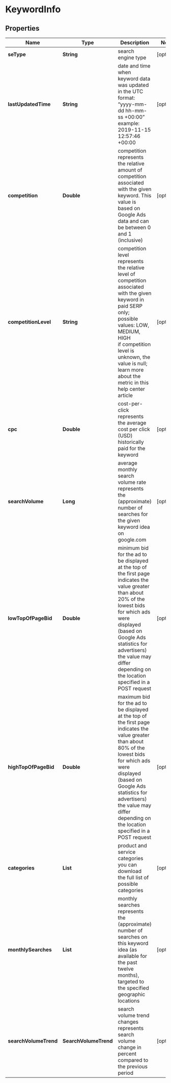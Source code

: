 # KeywordInfo


## Properties

| Name | Type | Description | Notes |
|------------ | ------------- | ------------- | -------------|
**seType** | **String** | search engine type |[optional]|
**lastUpdatedTime** | **String** | date and time when keyword data was updated<br>in the UTC format: “yyyy-mm-dd hh-mm-ss +00:00”<br>example:<br>2019-11-15 12:57:46 +00:00 |[optional]|
**competition** | **Double** | competition<br>represents the relative amount of competition associated with the given keyword. This value is based on Google Ads data and can be between 0 and 1 (inclusive) |[optional]|
**competitionLevel** | **String** | competition level<br>represents the relative level of competition associated with the given keyword in paid SERP only;<br>possible values: LOW, MEDIUM, HIGH<br>if competition level is unknown, the value is null;<br>learn more about the metric in this help center article |[optional]|
**cpc** | **Double** | cost-per-click<br>represents the average cost per click (USD) historically paid for the keyword |[optional]|
**searchVolume** | **Long** | average monthly search volume rate<br>represents the (approximate) number of searches for the given keyword idea on google.com |[optional]|
**lowTopOfPageBid** | **Double** | minimum bid for the ad to be displayed at the top of the first page<br>indicates the value greater than about 20% of the lowest bids for which ads were displayed (based on Google Ads statistics for advertisers)<br>the value may differ depending on the location specified in a POST request |[optional]|
**highTopOfPageBid** | **Double** | maximum bid for the ad to be displayed at the top of the first page<br>indicates the value greater than about 80% of the lowest bids for which ads were displayed (based on Google Ads statistics for advertisers)<br>the value may differ depending on the location specified in a POST request |[optional]|
**categories** | **List<Integer>** | product and service categories<br>you can download the full list of possible categories |[optional]|
**monthlySearches** | **List<MonthlySearchesInfo>** | monthly searches<br>represents the (approximate) number of searches on this keyword idea (as available for the past twelve months), targeted to the specified geographic locations |[optional]|
**searchVolumeTrend** | **SearchVolumeTrend** | search volume trend changes<br>represents search volume change in percent compared to the previous period |[optional]|